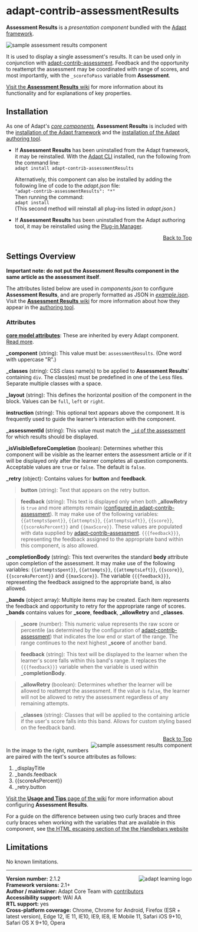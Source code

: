 # adapt-contrib-assessmentResults  

**Assessment Results** is a *presentation component* bundled with the [Adapt framework](https://github.com/adaptlearning/adapt_framework).  

<img src="https://github.com/adaptlearning/documentation/blob/master/04_wiki_assets/plug-ins/images/assessmentResults01.png" alt="sample assessment results component">

It is used to display a single assessment's results. It can be used only in conjunction with [adapt-contrib-assessment](https://github.com/adaptlearning/adapt-contrib-assessment). Feedback and the opportunity to reattempt the assessment may be coordinated with range of scores, and most importantly, with the `_scoreToPass` variable from **Assessment**. 

[Visit the **Assessment Results** wiki](https://github.com/adaptlearning/adapt-contrib-assessmentResults/wiki) for more information about its functionality and for explanations of key properties. 



## Installation

As one of Adapt's *[core components](https://github.com/adaptlearning/adapt_framework/wiki/Core-Plug-ins-in-the-Adapt-Learning-Framework#components),* **Assessment Results** is included with the [installation of the Adapt framework](https://github.com/adaptlearning/adapt_framework/wiki/Manual-installation-of-the-Adapt-framework#installation) and the [installation of the Adapt authoring tool](https://github.com/adaptlearning/adapt_authoring/wiki/Installing-Adapt-Origin).

* If **Assessment Results** has been uninstalled from the Adapt framework, it may be reinstalled.
With the [Adapt CLI](https://github.com/adaptlearning/adapt-cli) installed, run the following from the command line:  
`adapt install adapt-contrib-assessmentResults`

    Alternatively, this component can also be installed by adding the following line of code to the *adapt.json* file:  
    `"adapt-contrib-assessmentResults": "*"`  
    Then running the command:  
    `adapt install`  
    (This second method will reinstall all plug-ins listed in *adapt.json*.)  

* If **Assessment Results** has been uninstalled from the Adapt authoring tool, it may be reinstalled using the [Plug-in Manager](https://github.com/adaptlearning/adapt_authoring/wiki/Plugin-Manager).  
<div float align=right><a href="#top">Back to Top</a></div>

## Settings Overview

**Important note: do not put the Assessment Results component in the same article as the assessment itself**.

The attributes listed below are used in *components.json* to configure **Assessment Results**, and are properly formatted as JSON in [*example.json*](https://github.com/adaptlearning/adapt-contrib-assessmentResults/blob/master/example.json). Visit the [**Assessment Results** wiki](https://github.com/adaptlearning/adapt-contrib-assessmentResults/wiki) for more information about how they appear in the [authoring tool](https://github.com/adaptlearning/adapt_authoring/wiki). 

### Attributes

[**core model attributes**](https://github.com/adaptlearning/adapt_framework/wiki/Core-model-attributes): These are inherited by every Adapt component. [Read more](https://github.com/adaptlearning/adapt_framework/wiki/Core-model-attributes).

**_component** (string): This value must be: `assessmentResults`. (One word with uppercase "R".)

**_classes** (string): CSS class name(s) to be applied to **Assessment Results**’ containing `div`. The class(es) must be predefined in one of the Less files. Separate multiple classes with a space.

**_layout** (string): This defines the horizontal position of the component in the block. Values can be `full`, `left` or `right`.  

**instruction** (string): This optional text appears above the component. It is frequently used to
guide the learner’s interaction with the component.  

**_assessmentId** (string): This value must match the [`_id` of the assessment](https://github.com/adaptlearning/adapt-contrib-assessment#attributes) for which results should be displayed.  

**_isVisibleBeforeCompletion** (boolean): Determines whether this component will be visible as the learner enters the assessment article or if it will be displayed only after the learner completes all question components. Acceptable values are `true` or `false`. The default is `false`.

**_retry** (object): Contains values for **button** and **feedback**. 

>**button** (string): Text that appears on the retry button.

>**feedback** (string): This text is displayed only when both **_allowRetry** is `true` and more attempts remain ([configured in adapt-contrib-assessment](https://github.com/adaptlearning/adapt-contrib-assessment#attributes)). It may make use of the following variables: `{{attemptsSpent}}`, `{{attempts}}`, `{{attemptsLeft}}`, `{{score}}`, `{{scoreAsPercent}}` and `{{maxScore}}`. These values are populated with data supplied by [adapt-contrib-assessment](https://github.com/adaptlearning/adapt-contrib-assessment#attributes). `{{{feedback}}}`, representing the feedback assigned to the appropriate band within this component, is also allowed.  
  
**_completionBody** (string): This text overwrites the standard **body** attribute upon completion of the assessment. It may make use of the following variables: `{{attemptsSpent}}`, `{{attempts}}`, `{{attemptsLeft}}`, `{{score}}`, `{{scoreAsPercent}}` and `{{maxScore}}`. The variable `{{{feedback}}}`, representing the feedback assigned to the appropriate band, is also allowed.  

**_bands** (object array): Multiple items may be created. Each item represents the feedback and opportunity to retry for the appropriate range of scores. **_bands** contains values for **_score**, **feedback**, **_allowRetry** and **_classes**.

>**_score** (number):  This numeric value represents the raw score or percentile (as determined by the configuration of [adapt-contrib-assessment](https://github.com/adaptlearning/adapt-contrib-assessment)) that indicates the low end or start of the range. The range continues to the next highest **_score** of another band.

>**feedback** (string): This text will be displayed to the learner when the learner's score falls within this band's range. It replaces the `{{{feedback}}}` variable when the variable is used within **_completionBody**.

>**_allowRetry** (boolean): Determines whether the learner will be allowed to reattempt the assessment. If the value is `false`, the learner will not be allowed to retry the assessment regardless of any remaining attempts.  

>**_classes** (string): Classes that will be applied to the containing article if the user's score falls into this band. Allows for custom styling based on the feedback band.  

<div float align=right><a href="#top">Back to Top</a></div>

<img src="https://github.com/adaptlearning/documentation/blob/master/04_wiki_assets/plug-ins/images/assessmentResults02.png" alt="sample assessment results component" align="right"> 

In the image to the right, numbers are paired with the text's source attributes as follows:  
1. _displayTitle  
2. _bands.feedback  
3. {{scoreAsPercent}}  
4. _retry.button  

[Visit the **Usage and Tips** page of the wiki](https://github.com/adaptlearning/adapt-contrib-assessmentResults/wiki/Usage-and-Tips) for more information about configuring **Assessment Results**.

For a guide on the difference between using two curly braces and three curly braces when working with the variables that are available in this component, see [the HTML escaping section of the the Handlebars website](http://handlebarsjs.com/#html-escaping)

## Limitations
 
No known limitations.  

----------------------------
**Version number:**  2.1.2   <a href="https://community.adaptlearning.org/" target="_blank"><img src="https://github.com/adaptlearning/documentation/blob/master/04_wiki_assets/plug-ins/images/adapt-logo-mrgn-lft.jpg" alt="adapt learning logo" align="right"></a>   
**Framework versions:** 2.1+  
**Author / maintainer:** Adapt Core Team with [contributors](https://github.com/adaptlearning/adapt-contrib-assessmentResults/graphs/contributors)    
**Accessibility support:** WAI AA   
**RTL support:** yes  
**Cross-platform coverage:** Chrome, Chrome for Android, Firefox (ESR + latest version), Edge 12, IE 11, IE10, IE9, IE8, IE Mobile 11, Safari iOS 9+10, Safari OS X 9+10, Opera
